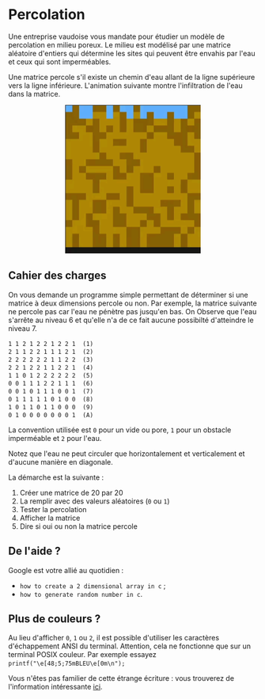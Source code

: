# Percolation

Une entreprise vaudoise vous mandate pour étudier un modèle de percolation en milieu poreux. Le milieu est modélisé par une matrice aléatoire d'entiers qui détermine les sites qui peuvent être envahis par l'eau et ceux qui sont imperméables.

Une matrice percole s'il existe un chemin d'eau allant de la ligne supérieure vers la ligne inférieure. L'animation suivante montre l'infiltration de l'eau dans la matrice.

<p align="center">
  <img height="300" src="assets/percolation.gif">
</p>

## Cahier des charges

On vous demande un programme simple permettant de déterminer si une matrice à deux dimensions percole ou non. Par exemple, la matrice suivante ne percole pas car l'eau ne pénètre pas jusqu'en bas. On Observe que l'eau s'arrête au niveau 6 et qu'elle n'a de ce fait aucune possibilté d'atteindre le niveau 7.

```console
1 1 2 1 2 2 1 2 2 1  (1)
2 1 1 2 2 1 1 1 2 1  (2)
2 2 2 2 2 2 1 1 2 2  (3)
2 2 1 2 2 1 1 2 2 1  (4)
1 1 0 1 2 2 2 2 2 2  (5)
0 0 1 1 1 2 2 1 1 1  (6)
0 0 1 0 1 1 1 0 0 1  (7)
0 1 1 1 1 1 0 1 0 0  (8)
1 0 1 1 0 1 1 0 0 0  (9)
0 1 0 0 0 0 0 0 0 1  (A)
```

La convention utilisée est `0` pour un vide ou pore, `1` pour un obstacle imperméable et `2` pour l'eau.

Notez que l'eau ne peut circuler que horizontalement et verticalement et d'aucune manière en diagonale.

La démarche est la suivante :

1. Créer une matrice de 20 par 20
2. La remplir avec des valeurs aléatoires (`0` ou `1`)
3. Tester la percolation
4. Afficher la matrice
5. Dire si oui ou non la matrice percole

## De l'aide ?

Google est votre allié au quotidien :

- `how to create a 2 dimensional array in c` ;
- `how to generate random number in c`.

## Plus de couleurs ?

Au lieu d'afficher `0`, `1` ou `2`, il est possible d'utiliser les caractères d'échappement ANSI du terminal. Attention, cela ne fonctionne que sur un terminal POSIX couleur. Par exemple essayez `printf("\e[48;5;75mBLEU\e[0m\n");`

Vous n'êtes pas familier de cette étrange écriture : vous trouverez de l'information intéressante [ici](https://www.lihaoyi.com/post/BuildyourownCommandLinewithANSIescapecodes.html).
